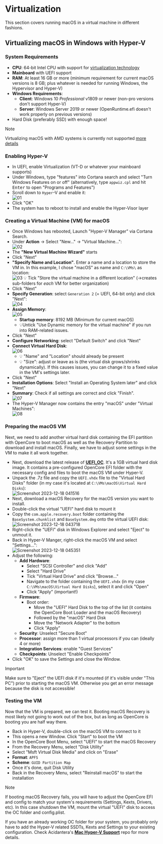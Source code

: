 # Virtualization
This section covers running macOS in a virtual machine in different fashions.

## Virtualizing macOS in Windows with Hyper-V

### System Requirements
- **CPU**: 64-bit Intel CPU with support for [virtualization technology](https://www.intel.com/content/www/us/en/support/articles/000005486/processors.html)
- **Mainboard** with UEFI support
- **RAM**: At least 16 GB or more (minimum requirement for current macOS versions is 8 GB; plus whatever is needed for running Windows, the Hypervisor and Hyper-V)
- **Windows Requirements**: 
  - **Client**: Windows 10 *Professional* v1809 or newer (non-pro versions don't support Hyper-V) 
  - **Server**: Windows Server 2019 or newer (OpenRuntime.efi doesn't work properly on previous versions)
- Hard Disk (preferably SSD) with enough space!

> [!NOTE]
> 
> Virtualizing macOS with AMD systems is currently not supported [more details](https://github.com/balopez83/macOS_On_Hyper-V#what-doesnt-work)

### Enabling Hyper-V
- In UEFI, enable Virtualization (VT-D or whatever your mainboard supports)
- Under Windows, type "features" into Cortana search and select "Turn Windows Features on or off" (alternatively, type `appwiz.cpl` and hit <kbd>Enter</kbd> to open "Programs and Features")
- Scroll down to `Hyper`-V and enable it: <br> ![01](https://github.com/5T33Z0/OC-Little-Translated/assets/76865553/32321e28-d890-408c-b566-435ec5dde640)
- Click "OK"
- The system has to reboot to install and enable the Hyper-Visor layer

### Creating a Virtual Machine (VM) for macOS
- Once Windows has rebooted, Launch "Hyper-V Manager" via Cortana Search.
- Under **Action** &rarr; Select "New…" &rarr; "Virtual Machine…":<br> ![02](https://github.com/5T33Z0/OC-Little-Translated/assets/76865553/29540787-e2bb-42e5-a734-cc14f8f4f49c)
- The **"New Virtual Machine Wizard"** starts
- Click "Next"
- **"Specify Name and Location"**. Enter a name and a location to store the VM in. In this example, I chose "macOS" as name and `C:\VMs\` as location:<br> ![03](https://github.com/5T33Z0/OC-Little-Translated/assets/76865553/042cf9fd-a888-4338-8bb8-ca7a5e9cd2c4)
  💡 Tick "Store the virtual machine in a different location" (&rarr;creates sub-folders for *each* VM for better organization)
- Click "Next"
- **Specify Generation**: select `Generation 2` (= UEFI, 64-bit only) and click "Next": <br> ![04](https://github.com/5T33Z0/OC-Little-Translated/assets/76865553/497e5467-3968-4ca3-a506-ed288f252236)
- **Assign Memory**:<br> ![05](https://github.com/5T33Z0/OC-Little-Translated/assets/76865553/67cbe54e-4eff-4be3-9293-e0a54a697745)
  - **Startup memory**: 8192 MB (Minimum for current macOS)
  - 💡Untick "Use Dynamic memory for the virtual machine" if you run into RAM-related issues.
- Click "Next" 
- **Configure Networking**: select "Default Switch" and click "Next"
- **Connect Virtual Hard Disk**:<br> ![06](https://github.com/5T33Z0/OC-Little-Translated/assets/76865553/7e8987f0-fb1c-4d60-a772-2ef699b8004a)
  - 💡 "Name" and "Location" should already be present
  - 💡 "Size": adjust or leave as is (the virtual disk grows/shrinks dynamically). If this causes issues, you can change it to a fixed value in the VM's settings later.
- Click "Next"
- **Installation Options**: Select "Install an Operating System later" and click "Next"
- **Summary**: Check if all settings are correct and click "Finish".<br>![07](https://github.com/5T33Z0/OC-Little-Translated/assets/76865553/396763f2-1c24-414a-8b9f-ccdadcccef54)
- The Hyper-V Manager now contains the entry "macOS" under "Virtual Machines":<br>![08](https://github.com/5T33Z0/OC-Little-Translated/assets/76865553/ab467af3-3eee-4e6c-83b9-b95ef5ad5da3)

### Preparing the macOS VM
Next, we need to add another virtual hard disk containing the EFI partition with OpenCore to boot macOS as well as the Recovery Partition to download and install macOS. Finally, we have to adjust some settings in the VM to make it all work together.

- Next, download the latest release of [**UEFI_OC**](https://github.com/balopez83/macOS_On_Hyper-V/releases). It's a 1GB virtual hard disk image. It contains a pre-configured OpenCore EFI folder with the necessary config and files to boot the macOS VM under Hyper-V.
- Unpack the .7z file and copy the `UEFI.vhdx` file to the "Virtual Hard Disks" folder (in my case it's located at `C:\VMs\macOS\Virtual Hard Disks`):<br>![Screenshot 2023-12-18 041516](https://github.com/5T33Z0/OC-Little-Translated/assets/76865553/ef0e6576-34b9-4357-a474-c563e1274ae5)
- Next, download a macOS Recovery for the macOS version you want to install.
- Double-click the virtual "UEFI" hard disk to mount it  
- Copy the `com.apple.recovery.boot` folder containing the `BaseSystem.chunklist` and `BaseSystem.dmg` onto the virtual UEFI disk:<br>![Screenshot 2023-12-18 043718](https://github.com/5T33Z0/OC-Little-Translated/assets/76865553/036152a8-4fc3-4fad-baed-d206cf0778b6)
- Right-click the "UEFI" disk in Windows Explorer and select "Eject" to unmout it.
- Back in Hyper-V Manger, right-click the macOS VM and select "Settings…":<br> ![Screenshot 2023-12-18 045351](https://github.com/5T33Z0/OC-Little-Translated/assets/76865553/d347cee7-0cd6-45ec-8c99-6d3f7d2207c0)
- Adjust the following:
  - **Add Hardware**: 
    - Select "SCSI Controller" and click "Add"
    - Select "Hard Drive"
    - Tick "Virtual Hard Drive" and click "Browse…"
    - Navigate to the folder containing the `UEFI.vhdx` (in my case `C:\VMs\macOS\Virtual Hard Disks`), select it and click "Open"
    - Click "Apply" (important!)
  - **Firmware**:
    - Boot order: 
      - Move the "UEFI" Hard Disk to the top of the list (it contains the OpenCore Boot Loader and the macOS Recovery)
      - Followed by the "macOS" Hard Disk
      - Move the "Network Adapter" to the bottom
      - Click "Apply"
  - **Security**: Unselect "Secure Boot"
  - **Processor**: assign more than 1 virtual processors if you can (ideally 4 or more)
  - **Integration Services**: enable "Guest Services"
  - **Checkpoints**: Unselect "Enable Checkpoints"
- Click "OK" to save the Settings and close the Window.

> [!IMPORTANT]
>
> Make sure to "Eject" the UEFI disk if it's mounted (if it's visible under "This PC") prior to starting the macOS VM. Otherwise you get an error message because the disk is not accessible! 

### Testing the VM
Now that the VM is prepared, we can test it. Booting macOS Recovery is most likely not going to work out of the box, but as long as OpenCore is booting you are half way there.

- Back in Hyper-V, double-click on the macOS VM to connect to it
- This opens a new Window. Click "Start" to boot the VM
- In the OpenCore Boot Menu, select "UEFI" to start the macOS Recovery
- From the Recovery Menu, select "Disk Utility"
- Select "Msft Virtual Disk Media" and click on "Erase"
- **Format**: `APFS`
- **Scheme**: `GUID Partition Map` 
- Once it's done, quit Disk Utility
- Back in the Recovery Menu, select "Reinstall macOS" to start the installation

> [!NOTE]
> 
> If booting macOS Recovery fails, you will have to adjust the OpenCore EFI and config to match your system's requirements (Settings, Kexts, Drivers, etc). In this case shutdown the VM, mount the virtual "UEFI" disk to access the OC folder and config.plist. 
> 
> If you have an already working OC folder for your system, you probably only have to add the Hyper-V related SSDTs, Kexts and Settings to your existing configuration. Check Acidantera's [**Mac Hyper-V Support**](https://github.com/acidanthera/MacHyperVSupport) repo for more details.
